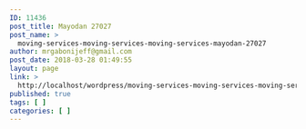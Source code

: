 ```yaml
---
ID: 11436
post_title: Mayodan 27027
post_name: >
  moving-services-moving-services-moving-services-mayodan-27027
author: mrgabonijeff@gmail.com
post_date: 2018-03-28 01:49:55
layout: page
link: >
  http://localhost/wordpress/moving-services-moving-services-moving-services-mayodan-27027/
published: true
tags: [ ]
categories: [ ]
---
```

